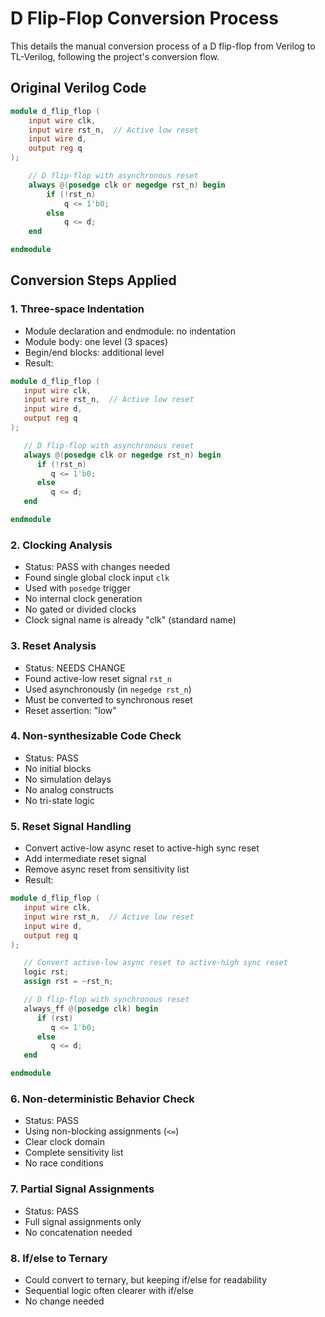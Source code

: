 # D Flip-Flop Conversion Process

This details the manual conversion process of a D flip-flop from Verilog to TL-Verilog, following the project's conversion flow.

## Original Verilog Code
```verilog
module d_flip_flop (
    input wire clk,
    input wire rst_n,  // Active low reset
    input wire d,
    output reg q
);

    // D flip-flop with asynchronous reset
    always @(posedge clk or negedge rst_n) begin
        if (!rst_n)
            q <= 1'b0;
        else
            q <= d;
    end

endmodule
```

## Conversion Steps Applied

### 1. Three-space Indentation
- Module declaration and endmodule: no indentation
- Module body: one level (3 spaces)
- Begin/end blocks: additional level
- Result:
```verilog
module d_flip_flop (
   input wire clk,
   input wire rst_n,  // Active low reset
   input wire d,
   output reg q
);

   // D flip-flop with asynchronous reset
   always @(posedge clk or negedge rst_n) begin
      if (!rst_n)
         q <= 1'b0;
      else
         q <= d;
   end

endmodule
```

### 2. Clocking Analysis
- Status: PASS with changes needed
- Found single global clock input `clk`
- Used with `posedge` trigger
- No internal clock generation
- No gated or divided clocks
- Clock signal name is already "clk" (standard name)

### 3. Reset Analysis
- Status: NEEDS CHANGE
- Found active-low reset signal `rst_n`
- Used asynchronously (in `negedge rst_n`)
- Must be converted to synchronous reset
- Reset assertion: "low"

### 4. Non-synthesizable Code Check
- Status: PASS
- No initial blocks
- No simulation delays
- No analog constructs
- No tri-state logic

### 5. Reset Signal Handling
- Convert active-low async reset to active-high sync reset
- Add intermediate reset signal
- Remove async reset from sensitivity list
- Result:
```verilog
module d_flip_flop (
   input wire clk,
   input wire rst_n,  // Active low reset
   input wire d,
   output reg q
);

   // Convert active-low async reset to active-high sync reset
   logic rst;
   assign rst = ~rst_n;

   // D flip-flop with synchronous reset
   always_ff @(posedge clk) begin
      if (rst)
         q <= 1'b0;
      else
         q <= d;
   end

endmodule
```

### 6. Non-deterministic Behavior Check
- Status: PASS
- Using non-blocking assignments (`<=`)
- Clear clock domain
- Complete sensitivity list
- No race conditions

### 7. Partial Signal Assignments
- Status: PASS
- Full signal assignments only
- No concatenation needed

### 8. If/else to Ternary
- Could convert to ternary, but keeping if/else for readability
- Sequential logic often clearer with if/else
- No change needed